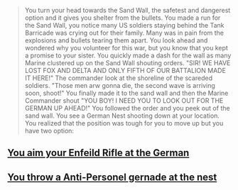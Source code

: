 >You turn your head towards the Sand Wall, the safetest and dangerest option and it gives you shelter from the bullets. You made a run for the Sand Wall, you notice many US soldiers staying behind the Tank Barricade was crying out for their family. Many was in pain from the explosions and bullets tearing them apart. You look ahead and wondered why you volunteer for this war, but you know that you kept a promise to your sister. You quickly made a dash for the wall as many Marine clustered up on the Sand Wall shouting orders. "SIR! WE HAVE LOST FOX AND DELTA AND ONLY FIFTH OF OUR BATTALION MADE IT HERE!" The commander look at the shoreline of the scareded soldiers. "Those men arw gonna die, the second wave is arriving soon, shoot!" You finally made it to the sand wall and then the Marine Commander shout "YOU BOY! I NEED YOU TO LOOK OUT FOR THE GERMAN UP AHEAD!" You followed the order and you peek out of the sand wall. You see a German Nest shooting down at your location. You realized that the position was tough for you to move up but you have two option:

## [You aim your Enfeild Rifle at the German](Bullet-Shot.md)

## [You throw a Anti-Personel gernade at the nest](Death-By-Bullet.md)